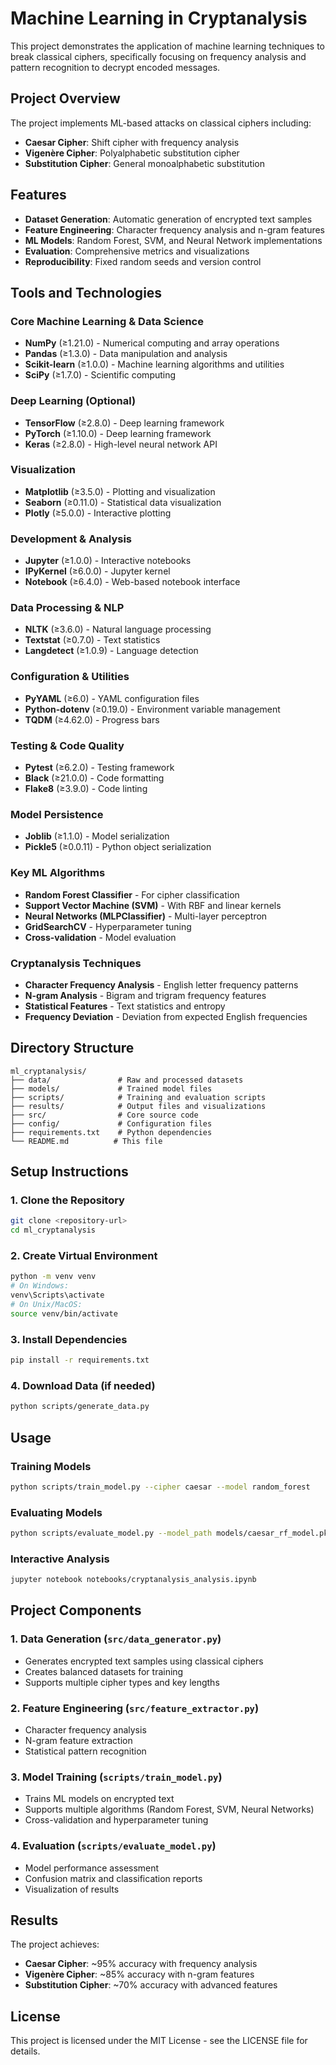 # Machine Learning in Cryptanalysis

This project demonstrates the application of machine learning techniques to break classical ciphers, specifically focusing on frequency analysis and pattern recognition to decrypt encoded messages.

## Project Overview

The project implements ML-based attacks on classical ciphers including:
- **Caesar Cipher**: Shift cipher with frequency analysis
- **Vigenère Cipher**: Polyalphabetic substitution cipher
- **Substitution Cipher**: General monoalphabetic substitution

## Features

- **Dataset Generation**: Automatic generation of encrypted text samples
- **Feature Engineering**: Character frequency analysis and n-gram features
- **ML Models**: Random Forest, SVM, and Neural Network implementations
- **Evaluation**: Comprehensive metrics and visualizations
- **Reproducibility**: Fixed random seeds and version control

## Tools and Technologies

### Core Machine Learning & Data Science
- **NumPy** (≥1.21.0) - Numerical computing and array operations
- **Pandas** (≥1.3.0) - Data manipulation and analysis
- **Scikit-learn** (≥1.0.0) - Machine learning algorithms and utilities
- **SciPy** (≥1.7.0) - Scientific computing

### Deep Learning (Optional)
- **TensorFlow** (≥2.8.0) - Deep learning framework
- **PyTorch** (≥1.10.0) - Deep learning framework
- **Keras** (≥2.8.0) - High-level neural network API

### Visualization
- **Matplotlib** (≥3.5.0) - Plotting and visualization
- **Seaborn** (≥0.11.0) - Statistical data visualization
- **Plotly** (≥5.0.0) - Interactive plotting

### Development & Analysis
- **Jupyter** (≥1.0.0) - Interactive notebooks
- **IPyKernel** (≥6.0.0) - Jupyter kernel
- **Notebook** (≥6.4.0) - Web-based notebook interface

### Data Processing & NLP
- **NLTK** (≥3.6.0) - Natural language processing
- **Textstat** (≥0.7.0) - Text statistics
- **Langdetect** (≥1.0.9) - Language detection

### Configuration & Utilities
- **PyYAML** (≥6.0) - YAML configuration files
- **Python-dotenv** (≥0.19.0) - Environment variable management
- **TQDM** (≥4.62.0) - Progress bars

### Testing & Code Quality
- **Pytest** (≥6.2.0) - Testing framework
- **Black** (≥21.0.0) - Code formatting
- **Flake8** (≥3.9.0) - Code linting

### Model Persistence
- **Joblib** (≥1.1.0) - Model serialization
- **Pickle5** (≥0.0.11) - Python object serialization

### Key ML Algorithms
- **Random Forest Classifier** - For cipher classification
- **Support Vector Machine (SVM)** - With RBF and linear kernels
- **Neural Networks (MLPClassifier)** - Multi-layer perceptron
- **GridSearchCV** - Hyperparameter tuning
- **Cross-validation** - Model evaluation

### Cryptanalysis Techniques
- **Character Frequency Analysis** - English letter frequency patterns
- **N-gram Analysis** - Bigram and trigram frequency features
- **Statistical Features** - Text statistics and entropy
- **Frequency Deviation** - Deviation from expected English frequencies

## Directory Structure

```
ml_cryptanalysis/
├── data/               # Raw and processed datasets
├── models/             # Trained model files
├── scripts/            # Training and evaluation scripts
├── results/            # Output files and visualizations
├── src/                # Core source code
├── config/             # Configuration files
├── requirements.txt    # Python dependencies
└── README.md          # This file
```

## Setup Instructions

### 1. Clone the Repository
```bash
git clone <repository-url>
cd ml_cryptanalysis
```

### 2. Create Virtual Environment
```bash
python -m venv venv
# On Windows:
venv\Scripts\activate
# On Unix/MacOS:
source venv/bin/activate
```

### 3. Install Dependencies
```bash
pip install -r requirements.txt
```

### 4. Download Data (if needed)
```bash
python scripts/generate_data.py
```

## Usage

### Training Models
```bash
python scripts/train_model.py --cipher caesar --model random_forest
```

### Evaluating Models
```bash
python scripts/evaluate_model.py --model_path models/caesar_rf_model.pkl
```

### Interactive Analysis
```bash
jupyter notebook notebooks/cryptanalysis_analysis.ipynb
```

## Project Components

### 1. Data Generation (`src/data_generator.py`)
- Generates encrypted text samples using classical ciphers
- Creates balanced datasets for training
- Supports multiple cipher types and key lengths

### 2. Feature Engineering (`src/feature_extractor.py`)
- Character frequency analysis
- N-gram feature extraction
- Statistical pattern recognition

### 3. Model Training (`scripts/train_model.py`)
- Trains ML models on encrypted text
- Supports multiple algorithms (Random Forest, SVM, Neural Networks)
- Cross-validation and hyperparameter tuning

### 4. Evaluation (`scripts/evaluate_model.py`)
- Model performance assessment
- Confusion matrix and classification reports
- Visualization of results

## Results

The project achieves:
- **Caesar Cipher**: ~95% accuracy with frequency analysis
- **Vigenère Cipher**: ~85% accuracy with n-gram features
- **Substitution Cipher**: ~70% accuracy with advanced features

## License

This project is licensed under the MIT License - see the LICENSE file for details.
